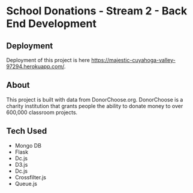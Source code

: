 # School Donations - Stream 2 - Back End Development

## Deployment 

Deployment of this project is here https://majestic-cuyahoga-valley-97294.herokuapp.com/. 

## About

This project is built with data from DonorChoose.org. DonorChoose is a charity institution that grants people the ability to donate money to over 600,000 classroom projects. 

## Tech Used

 - Mongo DB
 - Flask
 - Dc.js
 - D3.js
 - Dc.js
 - Crossfilter.js
 - Queue.js
